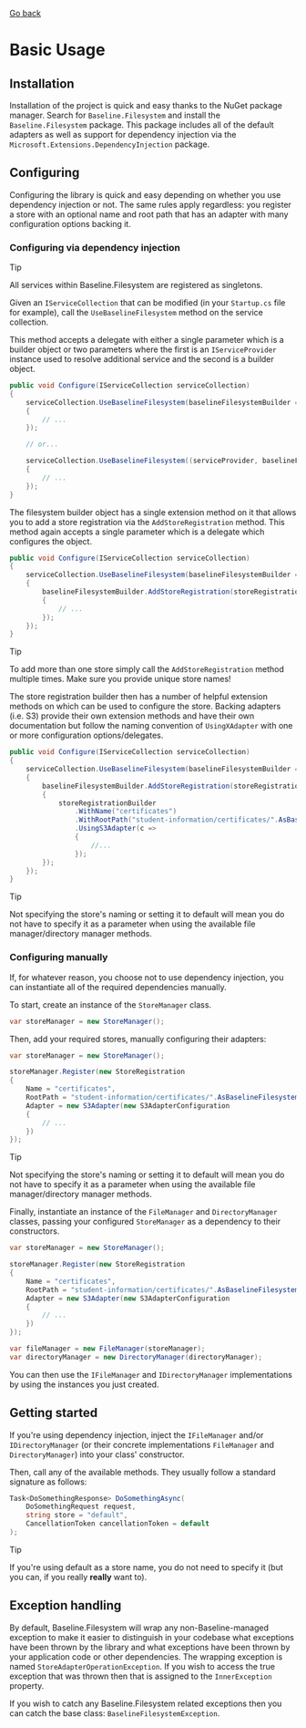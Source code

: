 [Go back](index.md)

# Basic Usage

## Installation

Installation of the project is quick and easy thanks to the NuGet package manager. Search for `Baseline.Filesystem` and
install the `Baseline.Filesystem` package. This package includes all of the default adapters as well as support for
dependency injection via the `Microsoft.Extensions.DependencyInjection` package.

## Configuring

Configuring the library is quick and easy depending on whether you use dependency injection or not. The same rules
apply regardless: you register a store with an optional name and root path that has an adapter with many configuration
options backing it.

### Configuring via dependency injection

> [!TIP]
> All services within Baseline.Filesystem are registered as singletons.

Given an `IServiceCollection` that can be modified (in your `Startup.cs` file for example), call the
`UseBaselineFilesystem` method on the service collection.

This method accepts a delegate with either a single parameter which is a builder object or two parameters where the
first is an `IServiceProvider` instance used to resolve additional service and the second is a
builder object.

```csharp
public void Configure(IServiceCollection serviceCollection)
{
    serviceCollection.UseBaselineFilesystem(baselineFilesystemBuilder =>
    {
        // ...
    });

    // or...

    serviceCollection.UseBaselineFilesystem((serviceProvider, baselineFilesystemBuilder) =>
    {
        // ...
    });
}
```

The filesystem builder object has a single extension method on it that allows you to add a store registration via the
`AddStoreRegistration` method. This method again accepts a single parameter which is a delegate which configures the
object.

```csharp
public void Configure(IServiceCollection serviceCollection)
{
    serviceCollection.UseBaselineFilesystem(baselineFilesystemBuilder =>
    {
        baselineFilesystemBuilder.AddStoreRegistration(storeRegistrationBuilder =>
        {
            // ...
        });
    });
}
```

> [!TIP]
> To add more than one store simply call the `AddStoreRegistration` method multiple times. Make sure you provide unique store names!

The store registration builder then has a number of helpful extension methods on which can be used to configure the
store. Backing adapters (i.e. S3) provide their own extension methods and have their own documentation but follow the
naming convention of `UsingXAdapter` with one or more configuration options/delegates.

```csharp
public void Configure(IServiceCollection serviceCollection)
{
    serviceCollection.UseBaselineFilesystem(baselineFilesystemBuilder =>
    {
        baselineFilesystemBuilder.AddStoreRegistration(storeRegistrationBuilder =>
        {
            storeRegistrationBuilder
                .WithName("certificates")
                .WithRootPath("student-information/certificates/".AsBaselineFilesystemPath())
                .UsingS3Adapter(c =>
                {
                    //...
                });
        });
    });
}
```

> [!TIP]
> Not specifying the store's naming or setting it to default will mean you do not have to specify it as a parameter when using the available file manager/directory manager methods.

### Configuring manually

If, for whatever reason, you choose not to use dependency injection, you can instantiate all of the required dependencies
manually.

To start, create an instance of the `StoreManager` class.

```csharp
var storeManager = new StoreManager();
```

Then, add your required stores, manually configuring their adapters:

```csharp
var storeManager = new StoreManager();

storeManager.Register(new StoreRegistration
{
    Name = "certificates",
    RootPath = "student-information/certificates/".AsBaselineFilesystemPath(),
    Adapter = new S3Adapter(new S3AdapterConfiguration
    {
        // ...
    })
});
```

> [!TIP]
> Not specifying the store's naming or setting it to default will mean you do not have to specify it as a parameter when using the available file manager/directory manager methods.

Finally, instantiate an instance of the `FileManager` and `DirectoryManager` classes, passing your configured
`StoreManager` as a dependency to their constructors.

```csharp
var storeManager = new StoreManager();

storeManager.Register(new StoreRegistration
{
    Name = "certificates",
    RootPath = "student-information/certificates/".AsBaselineFilesystemPath(),
    Adapter = new S3Adapter(new S3AdapterConfiguration
    {
        // ...
    })
});

var fileManager = new FileManager(storeManager);
var directoryManager = new DirectoryManager(directoryManager);
```

You can then use the `IFileManager` and `IDirectoryManager` implementations by using the instances you just created.

## Getting started

If you're using dependency injection, inject the `IFileManager` and/or `IDirectoryManager` (or their concrete
implementations `FileManager` and `DirectoryManager`) into your class' constructor.

Then, call any of the available methods. They usually follow a standard signature as follows:

```csharp
Task<DoSomethingResponse> DoSomethingAsync(
    DoSomethingRequest request,
    string store = "default",
    CancellationToken cancellationToken = default
);
```

> [!TIP]
> If you're using default as a store name, you do not need to specify it (but you can, if you really **really** want to).

## Exception handling

By default, Baseline.Filesystem will wrap any non-Baseline-managed exception to make it easier to distinguish in your
codebase what exceptions have been thrown by the library and what exceptions have been thrown by your application code
or other dependencies. The wrapping exception is named `StoreAdapterOperationException`. If you wish to access the
true exception that was thrown then that is assigned to the `InnerException` property.

If you wish to catch any Baseline.Filesystem related exceptions then you can catch the base class:
`BaselineFilesystemException`.
